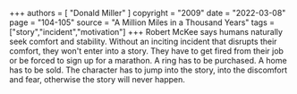 +++
authors = [
  "Donald Miller"
]
copyright = "2009"
date = "2022-03-08"
page = "104-105"
source = "A Million Miles in a Thousand Years"
tags = ["story","incident","motivation"]
+++
Robert McKee says humans naturally seek comfort and stability. Without an inciting incident that disrupts their comfort, they won't enter into a story. They have to get fired from their job or be forced to sign up for a marathon. A ring has to be purchased. A home has to be sold. The character has to jump into the story, into the discomfort and fear, otherwise the story will never happen.
